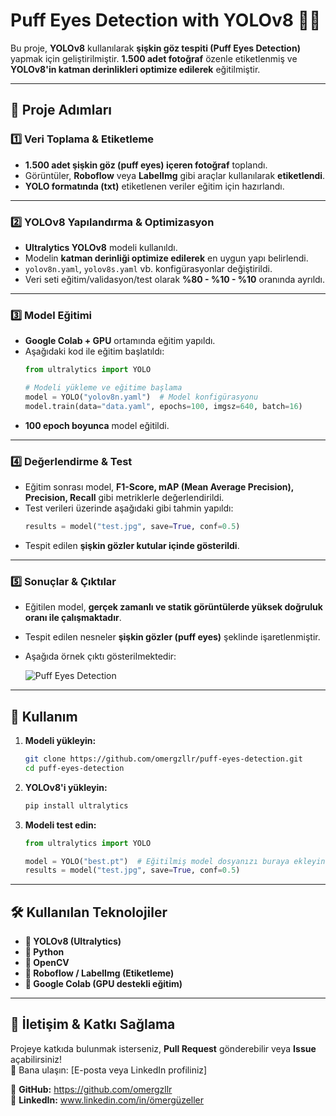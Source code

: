 # **Puff Eyes Detection with YOLOv8** 🧐💡  

Bu proje, **YOLOv8** kullanılarak **şişkin göz tespiti (Puff Eyes Detection)** yapmak için geliştirilmiştir. **1.500 adet fotoğraf** özenle etiketlenmiş ve **YOLOv8'in katman derinlikleri optimize edilerek** eğitilmiştir.  

---

## **📌 Proje Adımları**  

### **1️⃣ Veri Toplama & Etiketleme**  
- **1.500 adet şişkin göz (puff eyes) içeren fotoğraf** toplandı.  
- Görüntüler, **Roboflow** veya **LabelImg** gibi araçlar kullanılarak **etiketlendi**.  
- **YOLO formatında (txt)** etiketlenen veriler eğitim için hazırlandı.  

---

### **2️⃣ YOLOv8 Yapılandırma & Optimizasyon**  
- **Ultralytics YOLOv8** modeli kullanıldı.  
- Modelin **katman derinliği optimize edilerek** en uygun yapı belirlendi.  
- `yolov8n.yaml`, `yolov8s.yaml` vb. konfigürasyonlar değiştirildi.  
- Veri seti eğitim/validasyon/test olarak **%80 - %10 - %10** oranında ayrıldı.  

---

### **3️⃣ Model Eğitimi**  
- **Google Colab + GPU** ortamında eğitim yapıldı.  
- Aşağıdaki kod ile eğitim başlatıldı:  
  ```python
  from ultralytics import YOLO

  # Modeli yükleme ve eğitime başlama
  model = YOLO("yolov8n.yaml")  # Model konfigürasyonu
  model.train(data="data.yaml", epochs=100, imgsz=640, batch=16)
  ```
- **100 epoch boyunca** model eğitildi.  

---

### **4️⃣ Değerlendirme & Test**  
- Eğitim sonrası model, **F1-Score, mAP (Mean Average Precision), Precision, Recall** gibi metriklerle değerlendirildi.  
- Test verileri üzerinde aşağıdaki gibi tahmin yapıldı:  
  ```python
  results = model("test.jpg", save=True, conf=0.5)
  ```
- Tespit edilen **şişkin gözler kutular içinde gösterildi**.  

---

### **5️⃣ Sonuçlar & Çıktılar**  
- Eğitilen model, **gerçek zamanlı ve statik görüntülerde yüksek doğruluk oranı ile çalışmaktadır**.  
- Tespit edilen nesneler **şişkin gözler (puff eyes)** şeklinde işaretlenmiştir.  
- Aşağıda örnek çıktı gösterilmektedir:  

  ![Puff Eyes Detection](example_output.jpg)  

---

## **🚀 Kullanım**  
1. **Modeli yükleyin:**  
   ```sh
   git clone https://github.com/omergzllr/puff-eyes-detection.git
   cd puff-eyes-detection
   ```
2. **YOLOv8'i yükleyin:**  
   ```sh
   pip install ultralytics
   ```
3. **Modeli test edin:**  
   ```python
   from ultralytics import YOLO

   model = YOLO("best.pt")  # Eğitilmiş model dosyanızı buraya ekleyin
   results = model("test.jpg", save=True, conf=0.5)
   ```

---

## **🛠️ Kullanılan Teknolojiler**  
- **📌 YOLOv8 (Ultralytics)**
- **📌 Python**
- **📌 OpenCV**
- **📌 Roboflow / LabelImg (Etiketleme)**
- **📌 Google Colab (GPU destekli eğitim)**

---

## **📩 İletişim & Katkı Sağlama**  
Projeye katkıda bulunmak isterseniz, **Pull Request** gönderebilir veya **Issue** açabilirsiniz!  
📧 Bana ulaşın: [E-posta veya LinkedIn profiliniz]  

🔹 **GitHub:** https://github.com/omergzllr  
🔹 **LinkedIn:** www.linkedin.com/in/ömergüzeller

 
